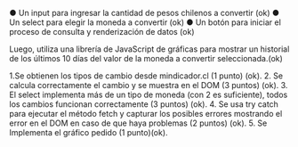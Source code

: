 ● Un input para ingresar la cantidad de pesos chilenos a convertir (ok)
● Un select para elegir la moneda a convertir (ok)
● Un botón para iniciar el proceso de consulta y renderización de datos (ok)

Luego, utiliza una librería de JavaScript de gráficas para mostrar un historial de los últimos
10 días del valor de la moneda a convertir seleccionada.(ok)

1.Se obtienen los tipos de cambio desde mindicador.cl (1 punto) (ok).
2. Se calcula correctamente el cambio y se muestra en el DOM (3 puntos) (ok).
3. El select implementa más de un tipo de moneda (con 2 es suficiente), todos los
cambios funcionan correctamente (3 puntos) (ok).
4. Se usa try catch para ejecutar el método fetch y capturar los posibles errores
mostrando el error en el DOM en caso de que haya problemas (2 puntos) (ok).
5. Se Implementa el gráfico pedido (1 punto)(ok).